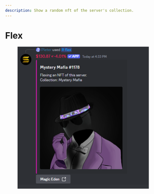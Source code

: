```yaml
---
description: Show a random nft of the server's collection.
---
```


# Flex

<figure><img src="../.gitbook/assets/image (7).png" alt=""><figcaption></figcaption></figure>
